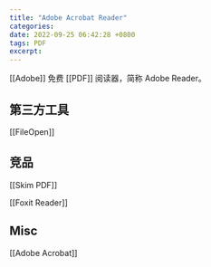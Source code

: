 ```yaml
---
title: "Adobe Acrobat Reader"
categories: 
date: 2022-09-25 06:42:28 +0800
tags: PDF
excerpt: 
---
```



[[Adobe]] 免费 [[PDF]] 阅读器，简称 Adobe Reader。




## 第三方工具

[[FileOpen]]


## 竞品

[[Skim PDF]]

[[Foxit Reader]]



## Misc

[[Adobe Acrobat]]


